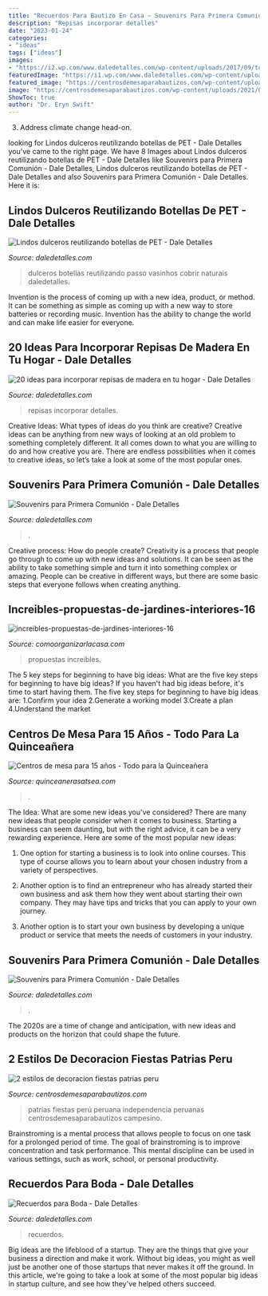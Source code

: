```yaml
---
title: "Recuerdos Para Bautizo En Casa ~ Souvenirs Para Primera Comunión"
description: "Repisas incorporar detalles"
date: "2023-01-24"
categories:
- "ideas"
tags: ["ideas"]
images:
- "https://i2.wp.com/www.daledetalles.com/wp-content/uploads/2017/09/toallas-souvenirs.jpg?resize=500%2C472"
featuredImage: "https://i1.wp.com/www.daledetalles.com/wp-content/uploads/2016/07/recuerdos-para-boda20.jpg"
featured_image: "https://centrosdemesaparabautizos.com/wp-content/uploads/2021/06/decoracion-fiestas-patrias-peru-para-mesa.jpg"
image: "https://centrosdemesaparabautizos.com/wp-content/uploads/2021/06/decoracion-fiestas-patrias-peru-para-mesa.jpg"
ShowToc: true
author: "Dr. Eryn Swift"
---
```



3. Address climate change head-on. 

	

		
looking for Lindos dulceros reutilizando botellas de PET - Dale Detalles you've came to the right page. We have 8 Images about Lindos dulceros reutilizando botellas de PET - Dale Detalles like Souvenirs para Primera Comunión - Dale Detalles, Lindos dulceros reutilizando botellas de PET - Dale Detalles and also Souvenirs para Primera Comunión - Dale Detalles. Here it is:
		
    
## Lindos Dulceros Reutilizando Botellas De PET - Dale Detalles

<img loading=lazy src="https://i0.wp.com/www.daledetalles.com/wp-content/uploads/2016/08/dulceros-con-envases13.jpg?resize=400%2C266" onerror="this.onerror=null;this.src='https://tse1.mm.bing.net/th?id=OIP.9PvGWch6ooSDp9yGWy1RgQAAAA&amp;pid=15.1';" alt="Lindos dulceros reutilizando botellas de PET - Dale Detalles">

_Source: daledetalles.com_

>dulceros botellas reutilizando passo vasinhos cobrir naturais daledetalles. 

	

Invention is the process of coming up with a new idea, product, or method. It can be something as simple as coming up with a new way to store batteries or recording music. Invention has the ability to change the world and can make life easier for everyone.

    
## 20 Ideas Para Incorporar Repisas De Madera En Tu Hogar - Dale Detalles

<img loading=lazy src="https://www.daledetalles.com/wp-content/uploads/2020/07/repisas16.jpg" onerror="this.onerror=null;this.src='https://tse3.mm.bing.net/th?id=OIP.xXsQYHk7DBSWXkvGE5-uawHaJ4&amp;pid=15.1';" alt="20 ideas para incorporar repisas de madera en tu hogar - Dale Detalles">

_Source: daledetalles.com_

>repisas incorporar detalles. 

	

Creative Ideas: What types of ideas do you think are creative?
Creative ideas can be anything from new ways of looking at an old problem to something completely different. It all comes down to what you are willing to do and how creative you are. There are endless possibilities when it comes to creative ideas, so let’s take a look at some of the most popular ones.

    
## Souvenirs Para Primera Comunión - Dale Detalles

<img loading=lazy src="https://i2.wp.com/www.daledetalles.com/wp-content/uploads/2017/09/toallas-souvenirs.jpg?resize=500%2C472" onerror="this.onerror=null;this.src='https://tse4.mm.bing.net/th?id=OIP.0DZXcJiqcjbm6QC_nOTJbQHaG_&amp;pid=15.1';" alt="Souvenirs para Primera Comunión - Dale Detalles">

_Source: daledetalles.com_

>. 

	

Creative process: How do people create?
Creativity is a process that people go through to come up with new ideas and solutions. It can be seen as the ability to take something simple and turn it into something complex or amazing. People can be creative in different ways, but there are some basic steps that everyone follows when creating anything.

    
## Increibles-propuestas-de-jardines-interiores-16

<img loading=lazy src="https://comoorganizarlacasa.com/wp-content/uploads/2016/11/Increibles-propuestas-de-jardines-interiores-16.jpg" onerror="this.onerror=null;this.src='https://tse2.mm.bing.net/th?id=OIP.oLQCociAKmy3i6U0tRfD2QHaLH&amp;pid=15.1';" alt="increibles-propuestas-de-jardines-interiores-16">

_Source: comoorganizarlacasa.com_

>propuestas increibles. 

	

The 5 key steps for beginning to have big ideas: What are the five key steps for beginning to have big ideas?
If you haven't had big ideas before, it's time to start having them. The five key steps for beginning to have big ideas are: 1.Confirm your idea 2.Generate a working model 3.Create a plan 4.Understand the market 
    
## Centros De Mesa Para 15 Años - Todo Para La Quinceañera

<img loading=lazy src="http://quinceanerasatsea.com/wp-content/uploads/2015/03/Centros-de-mesa-para-15-años-7.jpg" onerror="this.onerror=null;this.src='https://tse1.mm.bing.net/th?id=OIP.K4zzPFi59AjlVxnYho6QbAAAAA&amp;pid=15.1';" alt="Centros de mesa para 15 años - Todo para la Quinceañera">

_Source: quinceanerasatsea.com_

>. 

	

The Idea: What are some new ideas you've considered?
There are many new ideas that people consider when it comes to business. Starting a business can seem daunting, but with the right advice, it can be a very rewarding experience. Here are some of the most popular new ideas:
1. One option for starting a business is to look into online courses. This type of course allows you to learn about your chosen industry from a variety of perspectives.

2. Another option is to find an entrepreneur who has already started their own business and ask them how they went about starting their own company. They may have tips and tricks that you can apply to your own journey.

3. Another option is to start your own business by developing a unique product or service that meets the needs of customers in your industry.

    
## Souvenirs Para Primera Comunión - Dale Detalles

<img loading=lazy src="https://i0.wp.com/www.daledetalles.com/wp-content/uploads/2017/09/recuerdos-de-comunion8.jpg?resize=500%2C749" onerror="this.onerror=null;this.src='https://tse2.mm.bing.net/th?id=OIP.TO1nkBQhjfPUAn4EX95iKQHaLG&amp;pid=15.1';" alt="Souvenirs para Primera Comunión - Dale Detalles">

_Source: daledetalles.com_

>. 

	

The 2020s are a time of change and anticipation, with new ideas and products on the horizon that could shape the future.

    
## 2 Estilos De Decoracion Fiestas Patrias Peru

<img loading=lazy src="https://centrosdemesaparabautizos.com/wp-content/uploads/2021/06/decoracion-fiestas-patrias-peru-para-mesa.jpg" onerror="this.onerror=null;this.src='https://tse3.mm.bing.net/th?id=OIP.-0s_1RnIT2NBEFTO9JHjxQHaNK&amp;pid=15.1';" alt="2 estilos de decoracion fiestas patrias peru">

_Source: centrosdemesaparabautizos.com_

>patrias fiestas perú peruana independencia peruanas centrosdemesaparabautizos campesino. 

	

Brainstroming is a mental process that allows people to focus on one task for a prolonged period of time. The goal of brainstroming is to improve concentration and task performance. This mental discipline can be used in various settings, such as work, school, or personal productivity.

    
## Recuerdos Para Boda - Dale Detalles

<img loading=lazy src="https://i1.wp.com/www.daledetalles.com/wp-content/uploads/2016/07/recuerdos-para-boda20.jpg" onerror="this.onerror=null;this.src='https://tse3.mm.bing.net/th?id=OIP.POHlKd7P-JxbvYD2ohB5BAAAAA&amp;pid=15.1';" alt="Recuerdos para Boda - Dale Detalles">

_Source: daledetalles.com_

>recuerdos. 

	

Big ideas are the lifeblood of a startup. They are the things that give your business a direction and make it work. Without big ideas, you might as well just be another one of those startups that never makes it off the ground. In this article, we're going to take a look at some of the most popular big ideas in startup culture, and see how they've helped others succeed.

